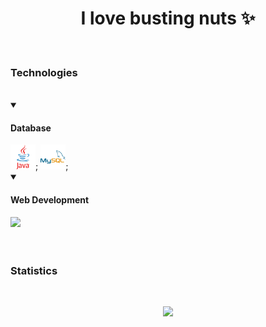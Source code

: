 <h1 align="center">I love busting nuts ✨</h1>



<br>
<h3>Technologies</h3><br>
<div>
  <details open>
  <summary><h4>Database</h4></summary>
  <img src="https://github.com/devicons/devicon/blob/master/icons/java/java-original-wordmark.svg" title="Java" alt="Java" width="40" height="40"/>;
  <img src="https://github.com/devicons/devicon/blob/master/icons/mysql/mysql-original-wordmark.svg" title="MySQL"  alt="MySQL" width="40" height="40"/>;
  </details>
  <details open>
    <summary><h4>Web Development</h4></summary>
    <img src="https://skillicons.dev/icons?i=html,css,js,nodejs"/>
  </details>
</div>
<br><br>
 <h3>Statistics</h3><br>
<div align="center">
 
![](http://github-profile-summary-cards.vercel.app/api/cards/profile-details?username=deltagamingch&theme=tokyonight)
